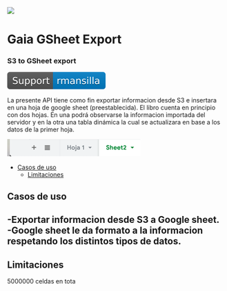 <img src="https://github.com/img/mercado-libre-logo.png" width="48">

# Gaia GSheet Export 

### S3 to GSheet export

[![Support rmansilla](https://github.com/abasile-ml/testeo-git/blob/master/img/Support%20-%20rmansilla-blue.svg)](https://app.intercom.io/a/apps/avw9yqcm/home)

La presente API tiene como fin exportar informacion desde S3 e insertara en una hoja de google sheet (preestablecida). El libro cuenta en principio con dos hojas. En una podrá observarse la informacion importada del servidor y en la otra una tabla dinámica la cual se actualizara en base a los datos de la primer hoja.

![alt text](https://github.com/abasile-ml/testeo-git/blob/master/img/Screen%20Shot%202019-12-03%20at%2015.23.19.png)

- [Casos de uso](#casosdeuso)
  - [Limitaciones](#limitaciones)
## Casos de uso
-Exportar informacion desde S3 a Google sheet.
-Google sheet le da formato a la informacion respetando los distintos tipos de datos.
-

## Limitaciones
5000000 celdas en tota
